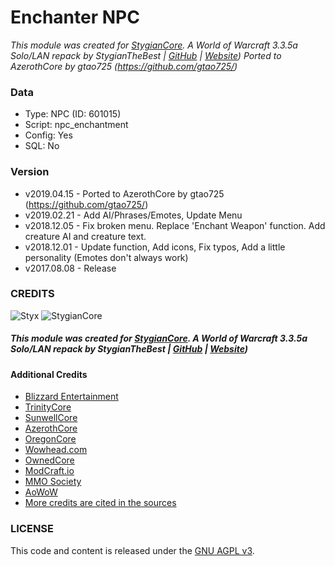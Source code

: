 
# Enchanter NPC #

_This module was created for [StygianCore](https://rebrand.ly/stygiancoreproject). A World of Warcraft 3.3.5a Solo/LAN repack by StygianTheBest | [GitHub](https://rebrand.ly/stygiangithub) | [Website](https://rebrand.ly/stygianthebest))_
_Ported to AzerothCore by gtao725 (https://github.com/gtao725/)_

### Data ###

- Type: NPC (ID: 601015)
- Script: npc_enchantment
- Config: Yes
- SQL: No

### Version ###

- v2019.04.15 - Ported to AzerothCore by gtao725 (https://github.com/gtao725/)
- v2019.02.21 - Add AI/Phrases/Emotes, Update Menu
- v2018.12.05 - Fix broken menu. Replace 'Enchant Weapon' function. Add creature AI and creature text.
- v2018.12.01 - Update function, Add icons, Fix typos, Add a little personality (Emotes don't always work)
- v2017.08.08 - Release

### CREDITS

![Styx](https://stygianthebest.github.io/assets/img/avatar/avatar-128.jpg "Styx")
![StygianCore](https://stygianthebest.github.io/assets/img/projects/stygiancore/StygianCore.png "StygianCore")

##### This module was created for [StygianCore](https://rebrand.ly/stygiancoreproject). A World of Warcraft 3.3.5a Solo/LAN repack by StygianTheBest | [GitHub](https://rebrand.ly/stygiangithub) | [Website](https://rebrand.ly/stygianthebest))

#### Additional Credits

- [Blizzard Entertainment](http://blizzard.com)
- [TrinityCore](https://github.com/TrinityCore/TrinityCore/blob/3.3.5/THANKS)
- [SunwellCore](http://www.azerothcore.org/pages/sunwell.pl/)
- [AzerothCore](https://github.com/AzerothCore/azerothcore-wotlk/graphs/contributors)
- [OregonCore](https://wiki.oregon-core.net/)
- [Wowhead.com](http://wowhead.com)
- [OwnedCore](http://ownedcore.com/)
- [ModCraft.io](http://modcraft.io/)
- [MMO Society](https://www.mmo-society.com/)
- [AoWoW](https://wotlk.evowow.com/)
- [More credits are cited in the sources](https://github.com/StygianTheBest)

### LICENSE

This code and content is released under the [GNU AGPL v3](https://github.com/azerothcore/azerothcore-wotlk/blob/master/LICENSE-AGPL3).
